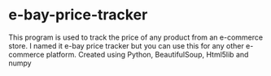 # e-bay-price-tracker
This program is used to track the price of any product from an e-commerce store. I named it e-bay price tracker but you can use this for any other e-commerce platform.
Created using Python, BeautifulSoup, Html5lib and numpy
